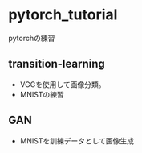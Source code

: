 # pytorch_tutorial
pytorchの練習

## transition-learning
- VGGを使用して画像分類。
- MNISTの練習

## GAN
- MNISTを訓練データとして画像生成

